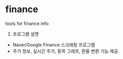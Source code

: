 # finance
tools for finance info
1. 프로그램 설명
- Naver/Google Finance 스크래핑 프로그램
- 주가 정보, 실시간 주가, 종목 그래프, 환율 변환 기능 제공
